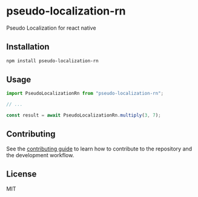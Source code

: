 # pseudo-localization-rn

Pseudo Localization for react native

## Installation

```sh
npm install pseudo-localization-rn
```

## Usage

```js
import PseudoLocalizationRn from "pseudo-localization-rn";

// ...

const result = await PseudoLocalizationRn.multiply(3, 7);
```

## Contributing

See the [contributing guide](CONTRIBUTING.md) to learn how to contribute to the repository and the development workflow.

## License

MIT
